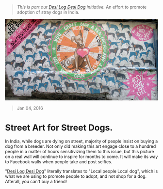 <!--
Title: Street art for street dogs "Desi Log Desi Dog" (Adopt don't shop) - Culture Jam #02
Scripts: 
- //s.imgur.com/min/embed.js
-->

> <i>This is part our [Desi Log Desi Dog](/?p=desilogdesidog) initiative.</i> An effort to promote adoption of stray dogs in India.

![Graffiti promoting adoption of stray dogs](/markdown/23.JPG)

> Jan 04, 2016

Street Art for Street Dogs.
=====

In India, while dogs are dying on street, majority of people insist on buying a dog from a breeder. Not only did making this art engage close to a hundred people in a matter of hours sensitivizing them to this issue, but this picture on a real wall will continue to inspire for months to come. It will make its way to Facebook walls when people take and post selfies.

"[Desi Log Desi Dog](/?p=desilogdesidog)" literally translates to "Local people Local dog", which is what we are using to promote people to adopt, and not shop for a dog. Afterall, you can't buy a friend! 

<center><blockquote class="imgur-embed-pub" lang="en" data-id="a/oIcqp"></blockquote></center>
